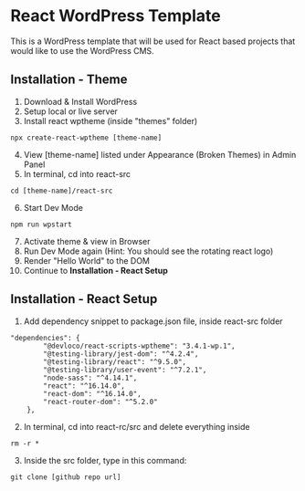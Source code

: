 # React WordPress Template

This is a WordPress template that will be used for React based projects that would like to use the WordPress CMS.

## Installation - Theme

1. Download & Install WordPress
2. Setup local or live server
3. Install react wptheme (inside "themes" folder)

```
npx create-react-wptheme [theme-name]
```

4. View [theme-name] listed under Appearance (Broken Themes) in Admin Panel
5. In terminal, cd into react-src

```
cd [theme-name]/react-src
```

6. Start Dev Mode

```
npm run wpstart
```

7. Activate theme & view in Browser
8. Run Dev Mode again (Hint: You should see the rotating react logo)
9. Render "Hello World" to the DOM
10. Continue to **Installation - React Setup**

## Installation - React Setup

1. Add dependency snippet to package.json file, inside react-src folder

```
"dependencies": {
        "@devloco/react-scripts-wptheme": "3.4.1-wp.1",
        "@testing-library/jest-dom": "^4.2.4",
        "@testing-library/react": "^9.5.0",
        "@testing-library/user-event": "^7.2.1",
        "node-sass": "^4.14.1",
        "react": "^16.14.0",
        "react-dom": "^16.14.0",
        "react-router-dom": "^5.2.0"
    },
```

2. In terminal, cd into react-rc/src and delete everything inside

```
rm -r *
```

3. Inside the src folder, type in this command:

```
git clone [github repo url]
```

